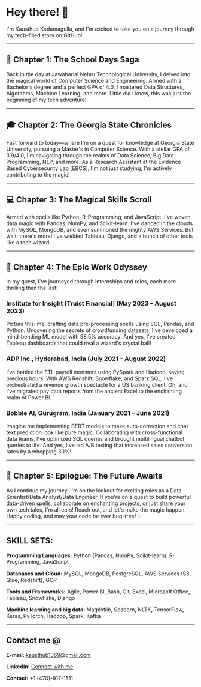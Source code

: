 # Hey there! 👋

I'm Kausthub Kodamagulla, and I'm excited to take you on a journey through my tech-filled story on GitHub!

---

## 🚀 Chapter 1: The School Days Saga
Back in the day at Jawaharlal Nehru Technological University, I delved into the magical world of Computer Science and Engineering. Armed with a Bachelor's degree and a perfect GPA of 4.0, I mastered Data Structures, Algorithms, Machine Learning, and more. Little did I know, this was just the beginning of my tech adventure!

---

## 🎓 Chapter 2: The Georgia State Chronicles
Fast forward to today—where I'm on a quest for knowledge at Georgia State University, pursuing a Master's in Computer Science. With a stellar GPA of 3.9/4.0, I'm navigating through the realms of Data Science, Big Data Programming, NLP, and more. As a Research Assistant at the Evidence Based Cybersecurity Lab [EBCS], I'm not just studying; I'm actively contributing to the magic!

---

## 💻 Chapter 3: The Magical Skills Scroll
Armed with spells like Python, R-Programming, and JavaScript, I've woven data magic with Pandas, NumPy, and Scikit-learn. I've danced in the clouds with MySQL, MongoDB, and even summoned the mighty AWS Services. But wait, there's more! I've wielded Tableau, Django, and a bunch of other tools like a tech wizard.

---

## 🌟 Chapter 4: The Epic Work Odyssey
In my quest, I've journeyed through internships and roles, each more thrilling than the last!

### Institute for Insight [Truist Financial] (May 2023 – August 2023)
Picture this: me, crafting data pre-processing spells using SQL, Pandas, and Python. Uncovering the secrets of crowdfunding datasets, I've developed a mind-bending ML model with 98.5% accuracy! And yes, I've created Tableau dashboards that could rival a wizard's crystal ball!

### ADP Inc., Hyderabad, India (July 2021 – August 2022)
I've battled the ETL payroll monsters using PySpark and Hadoop, saving precious hours. With AWS Redshift, Snowflake, and Spark SQL, I've orchestrated a revenue growth spectacle for a US banking client. Oh, and I've migrated pay data reports from the ancient Excel to the enchanting realm of Power BI.

### Bobble AI, Gurugram, India (January 2021 – June 2021)
Imagine me implementing BERT models to make auto-correction and chat text prediction look like pure magic. Collaborating with cross-functional data teams, I've optimized SQL queries and brought multilingual chatbot queries to life. And yes, I've led A/B testing that increased sales conversion rates by a whopping 30%!

---

## 🚀 Chapter 5: Epilogue: The Future Awaits
As I continue my journey, I'm on the lookout for exciting roles as a Data Scientist/Data Analyst/Data Engineer. If you're on a quest to build powerful data-driven spells, collaborate on enchanting projects, or just share your own tech tales, I'm all ears! Reach out, and let's make the magic happen. Happy coding, and may your code be ever bug-free! ✨

---

## SKILL SETS:

**Programming Languages:** Python (Pandas, NumPy, Scikit-learn), R-Programming, JavaScript

**Databases and Cloud:** MySQL, MongoDB, PostgreSQL, AWS Services (S3, Glue, Redshift), GCP

**Tools and Frameworks:** Agile, Power BI, Bash, Git, Excel, Microsoft Office, Tableau, Snowflake, Django

**Machine learning and big data:** Matplotlib, Seaborn, NLTK, TensorFlow, Keras, PyTorch, Hadoop, Spark, Kafka

---

## Contact me @

**E-mail:** kausthub1369@gmail.com

**LinkedIn:** [Connect with me](https://www.linkedin.com/in/kausthub-k/)

**Contact:** +1 (470)-917-1511

